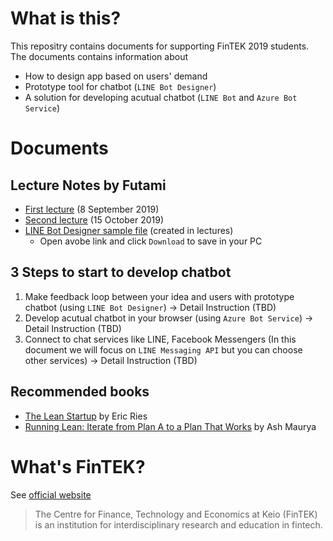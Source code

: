 # What is this?
This repositry contains documents for supporting FinTEK 2019 students.
The documents contains information about

- How to design app based on users' demand
- Prototype tool for chatbot (`LINE Bot Designer`)
- A solution for developing acutual chatbot (`LINE Bot` and `Azure Bot Service`)

# Documents
## Lecture Notes by Futami
- [First lecture](lecture-note1.md) (8 September 2019)
- [Second lecture](lecture-note2.md) (15 October 2019)
- [LINE Bot Designer sample file](fintek2019-botdesign-sample.lbd) (created in lectures)
  - Open avobe link and click `Download` to save in your PC

## 3 Steps to start to develop chatbot
1. Make feedback loop between your idea and users with prototype chatbot (using `LINE Bot Designer`) -> Detail Instruction (TBD)
2. Develop acutual chatbot in your browser (using `Azure Bot Service`) -> Detail Instruction (TBD)
3. Connect to chat services like LINE, Facebook Messengers (In this document we will focus on `LINE Messaging API` but you can choose other services) -> Detail Instruction (TBD)

## Recommended books
- [The Lean Startup](https://www.amazon.com/dp/B005PR422K) by Eric Ries
- [Running Lean: Iterate from Plan A to a Plan That Works](https://www.amazon.com/dp/B006UKFFE0/) by Ash Maurya

# What's FinTEK?
See [official website](http://fintek.keio.ac.jp/en/)

> The Centre for Finance, Technology and Economics at Keio (FinTEK) is an institution for interdisciplinary research and education in fintech.
